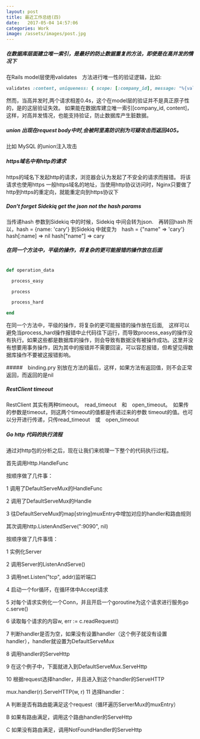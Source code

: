 ```yaml
---
layout: post
title: 最近工作总结(四)
date:   2017-05-04 14:57:06
categories: Work
image: /assets/images/post.jpg
---
```


##### 在数据库层面建立唯一索引，是最好的防止数据重复的方法，即使是在高并发的情况下
在Rails model层使用validates　方法进行唯一性的验证逻辑，比如:

```ruby
validates :content, uniqueness: { scope: [:company_id], message: "%{value}已经使用" }
```
然而，当高并发时,两个请求相差0.4s，这个在model层的验证并不是真正原子性的，是的这层验证失效。
如果能在数据库建立唯一索引[company_id, content]，这样，对高并发情况，也能支持验证，防止数据库产生脏数据。

##### union 出现在request body中时,会被阿里高防识别为可疑攻击而返回405。
比如 MySQL 的union注入攻击

##### https域名中有http的请求
https的域名下发起http的请求，浏览器会认为发起了不安全的请求而报错。
将该请求也使用https
一般https域名的地址，当使用http协议访问时，Nginx只要做了http到https的重定向，就能重定向到https协议下

##### Don't forget Sidekiq get the json not the hash params
当传递hash 参数到Sidekiq 中的时候，Sidekiq 中间会转为json.　再转回hash
所以，hash = {name: 'cary'} 到Sidekiq 中就变为　hash = {"name" => 'cary'}
hash[:name] => nil
hash["name"] => cary

##### 在同一个方法中，平级的操作，将复杂的更可能报错的操作放在后面

```ruby

def operation_data

  process_easy

  process

  process_hard

end

```
在同一个方法中，平级的操作，将复杂的更可能报错的操作放在后面,　这样可以避免当process_hard操作报错中止代码往下运行，而导致process_easy的操作没有执行。如果这些都是数据库的操作，则会导致有数据没有被操作成功。这里并没有想要用事务操作，因为其中的报错并不需要回滚，可以容忍报错，但希望见得数据库操作不要被这报错影响。

#####　binding.pry 别放在方法的最后，这样，如果方法有返回值，则不会正常返回，而返回的是nil

##### RestClient timeout
RestClient 其实有两种timeout。　read_timeout　和　open_timeout。　如果传的参数是timeout，则这两个timeout的值都是传递过来的参数
timeout的值。也可以分开进行传递，只传read_timeout　或　open_timeout

##### Go http 代码的执行流程

通过对http包的分析之后，现在让我们来梳理一下整个的代码执行过程。

首先调用Http.HandleFunc

按顺序做了几件事：

1 调用了DefaultServeMux的HandleFunc

2 调用了DefaultServeMux的Handle

3 往DefaultServeMux的map[string]muxEntry中增加对应的handler和路由规则

其次调用http.ListenAndServe(":9090", nil)

按顺序做了几件事情：

1 实例化Server

2 调用Server的ListenAndServe()

3 调用net.Listen("tcp", addr)监听端口

4 启动一个for循环，在循环体中Accept请求

5 对每个请求实例化一个Conn，并且开启一个goroutine为这个请求进行服务go c.serve()

6 读取每个请求的内容w, err := c.readRequest()

7 判断handler是否为空，如果没有设置handler（这个例子就没有设置handler），handler就设置为DefaultServeMux

8 调用handler的ServeHttp

9 在这个例子中，下面就进入到DefaultServeMux.ServeHttp

10 根据request选择handler，并且进入到这个handler的ServeHTTP

  mux.handler(r).ServeHTTP(w, r)
11 选择handler：

A 判断是否有路由能满足这个request（循环遍历ServerMux的muxEntry）

B 如果有路由满足，调用这个路由handler的ServeHttp

C 如果没有路由满足，调用NotFoundHandler的ServeHttp
